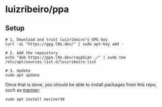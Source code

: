 # luizribeiro/ppa

## Setup

```
# 1. Download and trust luizribeiro's GPG key
curl -sL "https://gpg.l9o.dev/" | sudo apt-key add -

# 2. Add the repository
echo "deb https://ppa.l9o.dev/raspbian ./" | sudo tee /etc/apt/sources.list.d/luizribeiro.list

# 3. Update
sudo apt update
```

Once that is done, you should be able to install packages from this repo,
such as [mariner](https://github.com/luizribeiro/mariner/):

```
sudo apt install mariner3d
```
